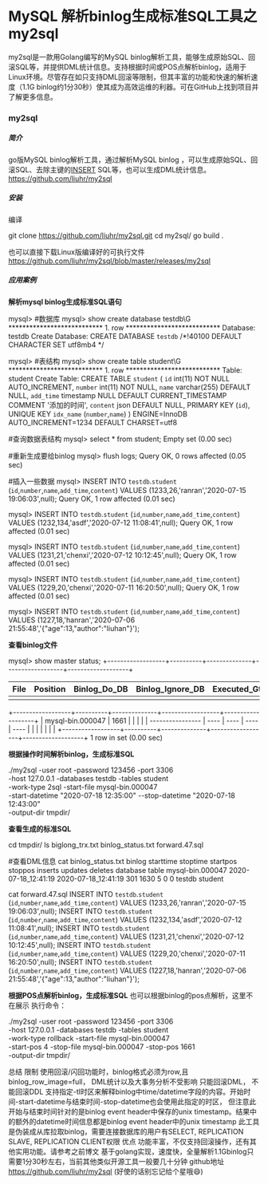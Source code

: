 # MySQL 解析binlog生成标准SQL工具之my2sql



my2sql是一款用Golang编写的MySQL binlog解析工具，能够生成原始SQL、回滚SQL等，并提供DML统计信息。支持根据时间或POS点解析binlog，适用于Linux环境。尽管存在如只支持DML回滚等限制，但其丰富的功能和快速的解析速度（1.1G binlog约1分30秒）使其成为高效运维的利器。可在GitHub上找到项目并了解更多信息。



### my2sql

##### 简介

go版MySQL binlog解析工具，通过解析MySQL binlog ，可以生成原始SQL、回滚SQL、去除主键的[INSERT](https://so.csdn.net/so/search?q=INSERT&spm=1001.2101.3001.7020) SQL等，也可以生成DML统计信息。https://github.com/liuhr/my2sql

##### 安装

编译

git clone https://github.com/liuhr/my2sql.git
cd my2sql/
go build .



也可以直接下载Linux版编译好的可执行文件
https://github.com/liuhr/my2sql/blob/master/releases/my2sql

##### 应用案例

**解析mysql binlog生成标准SQL语句**



mysql> #数据库
mysql> show create database testdb\G
*************************** 1. row ***************************
       Database: testdb
Create Database: CREATE DATABASE `testdb` /*!40100 DEFAULT CHARACTER SET utf8mb4 */

mysql> #表结构
mysql> show create table student\G
*************************** 1. row ***************************
       Table: student
Create Table: CREATE TABLE `student` (
  `id` int(11) NOT NULL AUTO_INCREMENT,
  `number` int(11) NOT NULL,
  `name` varchar(255) DEFAULT NULL,
  `add_time` timestamp NULL DEFAULT CURRENT_TIMESTAMP COMMENT '添加的时间',
  `content` json DEFAULT NULL,
  PRIMARY KEY (`id`),
  UNIQUE KEY `idx_name` (`number`,`name`)
) ENGINE=InnoDB AUTO_INCREMENT=1234 DEFAULT CHARSET=utf8

#查询数据表结构
mysql> select * from student;
Empty set (0.00 sec)

#重新生成要给binlog
mysql> flush logs;
Query OK, 0 rows affected (0.05 sec)

#插入一些数据
mysql> INSERT INTO `testdb`.`student` (`id`,`number`,`name`,`add_time`,`content`) VALUES (1233,26,'ranran','2020-07-15 19:06:03',null);
Query OK, 1 row affected (0.01 sec)

mysql> INSERT INTO `testdb`.`student` (`id`,`number`,`name`,`add_time`,`content`) VALUES (1232,134,'asdf','2020-07-12 11:08:41',null);
Query OK, 1 row affected (0.01 sec)

mysql> INSERT INTO `testdb`.`student` (`id`,`number`,`name`,`add_time`,`content`) VALUES (1231,21,'chenxi','2020-07-12 10:12:45',null);
Query OK, 1 row affected (0.01 sec)

mysql> INSERT INTO `testdb`.`student` (`id`,`number`,`name`,`add_time`,`content`) VALUES (1229,20,'chenxi','2020-07-11 16:20:50',null);
Query OK, 1 row affected (0.01 sec)

mysql> INSERT INTO `testdb`.`student` (`id`,`number`,`name`,`add_time`,`content`) VALUES (1227,18,'hanran','2020-07-06 21:55:48','{\"age\":13,\"author\":\"liuhan\"}');



**查看binlog文件**

mysql> show master status;
+------------------+----------+--------------+------------------+-------------------+

| File | Position | Binlog_Do_DB | Binlog_Ignore_DB | Executed_Gtid_Set |
| ---- | -------- | ------------ | ---------------- | ----------------- |
|      |          |              |                  |                   |
+------------------+----------+--------------+------------------+-------------------+
| mysql-bin.000047 | 1661 |      |      |      |
| ---------------- | ---- | ---- | ---- | ---- |
|                  |      |      |      |      |
+------------------+----------+--------------+------------------+-------------------+
1 row in set (0.00 sec)



**根据操作时间解析binlog，生成标准SQL**

./my2sql  -user root -password 123456  -port 3306 \
-host 127.0.0.1 -databases testdb  -tables student \
-work-type 2sql   -start-file mysql-bin.000047 \
-start-datetime "2020-07-18 12:35:00" --stop-datetime "2020-07-18 12:43:00" \
-output-dir tmpdir/



**查看生成的标准SQL**

cd tmpdir/
ls
biglong_trx.txt		binlog_status.txt	forward.47.sql

#查看DML信息
cat binlog_status.txt
binlog            starttime           stoptime            startpos   stoppos    inserts  updates  deletes  database        table
mysql-bin.000047  2020-07-18_12:41:19 2020-07-18_12:41:19 301        1630       5        0        0        testdb          student

cat forward.47.sql
INSERT INTO `testdb`.`student` (`id`,`number`,`name`,`add_time`,`content`) VALUES (1233,26,'ranran','2020-07-15 19:06:03',null);
INSERT INTO `testdb`.`student` (`id`,`number`,`name`,`add_time`,`content`) VALUES (1232,134,'asdf','2020-07-12 11:08:41',null);
INSERT INTO `testdb`.`student` (`id`,`number`,`name`,`add_time`,`content`) VALUES (1231,21,'chenxi','2020-07-12 10:12:45',null);
INSERT INTO `testdb`.`student` (`id`,`number`,`name`,`add_time`,`content`) VALUES (1229,20,'chenxi','2020-07-11 16:20:50',null);
INSERT INTO `testdb`.`student` (`id`,`number`,`name`,`add_time`,`content`) VALUES (1227,18,'hanran','2020-07-06 21:55:48','{\"age\":13,\"author\":\"liuhan\"}');



**根据POS点解析binlog，生成标准SQL**
也可以根据binlog的pos点解析，这里不在展示
执行命令：



./my2sql  -user root -password 123456  -port 3306 \
-host 127.0.0.1 -databases testdb  -tables student \
-work-type rollback   -start-file mysql-bin.000047 \
-start-pos  4 -stop-file  mysql-bin.000047 -stop-pos  1661 \
-output-dir tmpdir/



总结
限制
使用回滚/闪回功能时，binlog格式必须为row,且binlog_row_image=full， DML统计以及大事务分析不受影响
只能回滚DML， 不能回滚DDL
支持指定-tl时区来解释binlog中time/datetime字段的内容。开始时间-start-datetime与结束时间-stop-datetime也会使用此指定的时区， 但注意此开始与结束时间针对的是binlog event header中保存的unix timestamp。结果中的额外的datetime时间信息都是binlog event header中的unix timestamp
此工具是伪装成从库拉取binlog，需要连接数据库的用户有SELECT, REPLICATION SLAVE, REPLICATION CLIENT权限
优点
功能丰富，不仅支持回滚操作，还有其他实用功能。请参考之前博文
基于golang实现，速度快，全量解析1.1Gbinlog只需要1分30秒左右，当前其他类似开源工具一般要几十分钟
github地址 https://github.com/liuhr/my2sql (好使的话别忘记给个星哦😄)


